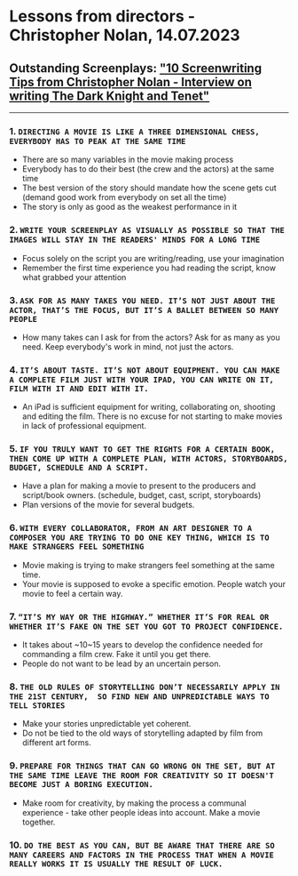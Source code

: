 # Lessons from directors - Christopher Nolan, 14.07.2023

## Outstanding Screenplays: ["10 Screenwriting Tips from Christopher Nolan - Interview on writing The Dark Knight and Tenet"](https://www.youtube.com/watch?v=DHRTSKI0RIw)

---

### 1. `DIRECTING A MOVIE IS LIKE A THREE DIMENSIONAL CHESS, EVERYBODY HAS TO PEAK AT THE SAME TIME`

* There are so many variables in the movie making process
* Everybody has to do their best (the crew and the actors) at the same time
* The best version of the story should mandate how the scene gets cut (demand good work from everybody on set all the time)
* The story is only as good as the weakest performance in it

### 2. `WRITE YOUR SCREENPLAY AS VISUALLY AS POSSIBLE SO THAT THE IMAGES WILL STAY IN THE READERS' MINDS FOR A LONG TIME`

* Focus solely on the script you are writing/reading, use your imagination
* Remember the first time experience you had reading the script, know what grabbed your attention

### 3. `ASK FOR AS MANY TAKES YOU NEED. IT’S NOT JUST ABOUT THE ACTOR, THAT’S THE FOCUS, BUT IT’S A BALLET BETWEEN SO MANY PEOPLE`

* How many takes can I ask for from the actors? Ask for as many as you need. Keep everybody's work in mind, not just the actors. 

### 4. `IT’S ABOUT TASTE. IT’S NOT ABOUT EQUIPMENT. YOU CAN MAKE A COMPLETE FILM JUST WITH YOUR IPAD, YOU CAN WRITE ON IT, FILM WITH IT AND EDIT WITH IT.`

* An iPad is sufficient equipment for writing, collaborating on, shooting and editing the film. There is no excuse for not starting to make movies in lack of professional equipment.

### 5. `IF YOU TRULY WANT TO GET THE RIGHTS FOR A CERTAIN BOOK, THEN COME UP WITH A COMPLETE PLAN, WITH ACTORS, STORYBOARDS, BUDGET, SCHEDULE AND A SCRIPT.`

* Have a plan for making a movie to present to the producers and script/book owners. (schedule, budget, cast, script, storyboards)
* Plan versions of the movie for several budgets.

### 6. `WITH EVERY COLLABORATOR, FROM AN ART DESIGNER TO A COMPOSER YOU ARE TRYING TO DO ONE KEY THING, WHICH IS TO MAKE STRANGERS FEEL SOMETHING`

* Movie making is trying to make strangers feel something at the same time.
* Your movie is supposed to evoke a specific emotion. People watch your movie to feel a certain way.

### 7. `“IT’S MY WAY OR THE HIGHWAY.” WHETHER IT’S FOR REAL OR WHETHER IT’S FAKE ON THE SET YOU GOT TO PROJECT CONFIDENCE.`

* It takes about ~10~15 years to develop the confidence needed for commanding a film crew. Fake it until you get there.
* People do not want to be lead by an uncertain person.

### 8. `THE OLD RULES OF STORYTELLING DON’T NECESSARILY APPLY IN THE 21ST CENTURY,  SO FIND NEW AND UNPREDICTABLE WAYS TO TELL STORIES`

* Make your stories unpredictable yet coherent.
* Do not be tied to the old ways of storytelling adapted by film from different art forms.

### 9. `PREPARE FOR THINGS THAT CAN GO WRONG ON THE SET, BUT AT THE SAME TIME LEAVE THE ROOM FOR CREATIVITY SO IT DOESN'T BECOME JUST A BORING EXECUTION.`

* Make room for creativity, by making the process a communal experience - take other people ideas into account. Make a movie together.

### 10. `DO THE BEST AS YOU CAN, BUT BE AWARE THAT THERE ARE SO MANY CAREERS AND FACTORS IN THE PROCESS THAT WHEN A MOVIE REALLY WORKS IT IS USUALLY THE RESULT OF LUCK.`